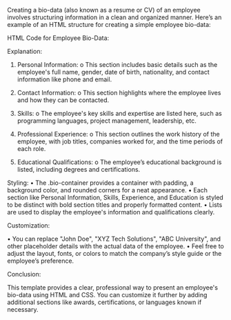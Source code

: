 Creating a bio-data (also known as a resume or CV) of an employee involves structuring information in a clean and organized manner.
Here’s an example of an HTML structure for creating a simple employee bio-data:

HTML Code for Employee Bio-Data:

Explanation:

1. Personal Information:
o This section includes basic details such as the employee's full name, gender, date of birth, nationality, and contact information like phone and email.

2. Contact Information:
o This section highlights where the employee lives and how they can be contacted.

3. Skills:
o The employee's key skills and expertise are listed here, such as programming languages, project management, leadership, etc. 

4. Professional Experience:
o This section outlines the work history of the employee, with job titles, companies worked for, and the time periods of each role.

5. Educational Qualifications:
o The employee’s educational background is listed, including degrees and certifications.

Styling:
• The .bio-container provides a container with padding, a background color, and rounded corners for a neat appearance.
• Each section like Personal Information, Skills, Experience, and Education is styled to be distinct with bold section titles and properly formatted content.
• Lists are used to display the employee's information and qualifications clearly.

Customization:

• You can replace "John Doe", "XYZ Tech Solutions", "ABC University", and other placeholder details with the actual data of the employee.
• Feel free to adjust the layout, fonts, or colors to match the company’s style guide or the employee’s preference.

Conclusion:

This template provides a clear, professional way to present an employee's bio-data using HTML and CSS.
You can customize it further by adding additional sections like awards, certifications, or languages known if necessary.